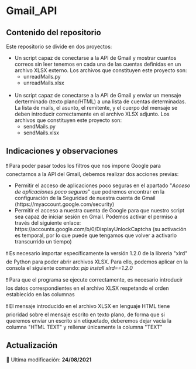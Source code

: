<h1>Gmail_API</h1>
<h2>Contenido del repositorio</h2>
<p>
Este repositorio se divide en dos proyectos:
<ul>
<li>Un script capaz de conectarse a la API de Gmail y mostrar cuantos correos sin leer tenemos en cada una de las cuentas definidas en un archivo XLSX externo. Los archivos que constituyen este proyecto son:
<ul>
<li>unreadMails.py</li>
<li>unreadMails.xlsx</li>
</ul>
</li>
<br>
<li>Un script capaz de conectarse a la API de Gmail y enviar un mensaje derterminado (texto plano/HTML) a una lista de cuentas determinadas. La lista de mails, el asunto, el remitente, y el cuerpo del mensaje se deben introducir correctamente en el archivo XLSX adjunto. Los archivos que constituyen este proyecto son:
<ul>
<li>sendMails.py</li>
<li>sendMails.xlsx</li>
</ul>
</li>
</ul>
</p>
<h2>Indicaciones y observaciones</h2>
<p>❗ Para poder pasar todos los filtros que nos impone Google para conectarnos a la API del Gmail, debemos realizar dos acciones previas:
<ul>
<li>Permitir el acceso de aplicaciones poco seguras en el apartado "<i>Acceso de aplicaciones poco seguras</i>" que podremos encontrar en la configuración de la Seguridad de nuestra cuenta de Gmail (https://myaccount.google.com/security)</li>
<li>Permitir el acceso a nuestra cuenta de Google para que nuestro script sea capaz de iniciar sesión en Gmail. Podemos activar el permiso a través del siguiente enlace: https://accounts.google.com/b/0/DisplayUnlockCaptcha (su activación es temporal, por lo que puede que tengamos que volver a activarlo transcurrido un tiempo)</li>
</ul>
</p>
<p>❗ Es necesario importar específicamente la versión 1.2.0 de la libreria "xlrd" de Python para poder abrir archivos XLSX. Para ello, podemos aplicar en la consola el siguiente comando: <i>pip install xlrd==1.2.0</i></p>
<p>❗ Para que el programa se ejecute correctamente, es necesario introducir los datos correspondientes en el archivo XLSX respetando el orden establecido en las columnas</p>
<p>❗ El mensaje introducido en el archivo XLSX en lenguaje HTML tiene prioridad sobre el mensaje escrito en texto plano, de forma que si queremos enviar un escrito sin etiquetado, deberemos dejar vacía la columna "HTML TEXT" y rellenar únicamente la columna "TEXT"</p>
<h2>Actualización</h2>
<p>📅 Ultima modificación: <strong>24/08/2021</strong></p>
